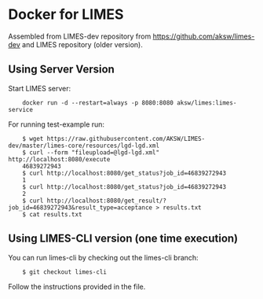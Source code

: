 # Docker for LIMES

Assembled from LIMES-dev repository from https://github.com/aksw/limes-dev and LIMES repository (older version).

## Using Server Version
Start LIMES server:
```
    docker run -d --restart=always -p 8080:8080 aksw/limes:limes-service
```

For running test-example run:
```
    $ wget https://raw.githubusercontent.com/AKSW/LIMES-dev/master/limes-core/resources/lgd-lgd.xml
    $ curl --form "fileupload=@lgd-lgd.xml" http://localhost:8080/execute
    46839272943
    $ curl http://localhost:8080/get_status?job_id=46839272943
    1
    $ curl http://localhost:8080/get_status?job_id=46839272943
    2
    $ curl http://localhost:8080/get_result/?job_id=46839272943&result_type=acceptance > results.txt
    $ cat results.txt
```

## Using LIMES-CLI version (one time execution) 
You can run limes-cli by checking out the limes-cli branch:
```
    $ git checkout limes-cli
```
Follow the instructions provided in the file.

